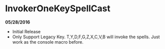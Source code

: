 # InvokerOneKeySpellCast

**05/28/2016**
- Initial Release
- Only Support Legacy Key. T,Y,D,F,G,Z,X,C,V,B will invoke the spells. Just work as the console macro before.
